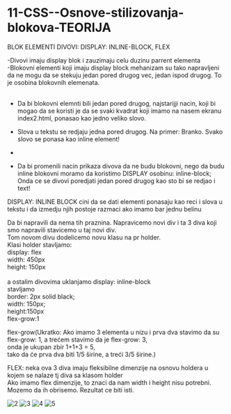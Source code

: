 # 11-CSS--Osnove-stilizovanja-blokova-TEORIJA

BLOK ELEMENTI DIVOVI: DISPLAY: INLINE-BLOCK, FLEX

-Divovi imaju display blok i zauzimaju celu duzinu parrent elementa  <br>
-Blokovni elementi koji imaju display block mehanizam su tako napravljeni  da ne mogu da se stekuju jedan pored drugog
vec, jedan ispod drugog. To je osobina blokovnih elemenata. <br>
<br>
- Da bi blokovni elemnti bili jedan pored drugog, najstarijji nacin, koji bi mogao da se koristi je da se svaki kvadrat
koji imamo na nasem ekranu index2.html, ponasao kao jedno veliko slovo.  <br>

- Slova u tekstu se redjaju jedna pored drugog. Na primer: Branko. Svako slovo se ponasa kao inline element! <br>
- 
- Da bi promenili nacin prikaza divova da ne budu blokovni, nego da budu inline blokovni moramo da koristimo
DISPLAY osobinu: inline-block; Onda ce se divovi poredjati jedan pored drugog kao sto bi se redjao i text! <br>

DISPLAY: INLINE BLOCK cini da se dati elementi ponasaju kao reci i 
	slova u tekstu i da izmedju njih postoje razmaci ako imamo bar jednu belinu <br>

Da bi napravili da nema tih praznina. Napravicemo novi div i ta 3 diva koji smo napravili stavicemo u taj novi div. <br>
Tom novom divu dodelicemo novu klasu na pr holder. <br>
Klasi holder stavljamo: <br>
display: flex <br>
width: 450px <br>
height: 150px <br>
<br>
a ostalim divovima uklanjamo display: inline-block<br>
stavljamo <br>
border: 2px solid black; <br>
width: 150px; <br>
height:150px <br>
flex-grow:1 <br>

flex-grow(Ukratko: Ako imamo 3 elementa u nizu i prva dva stavimo da su flex-grow: 1, a trećem stavimo da je flex-grow: 3, <br>
 onda je ukupan zbir 1+1+3 = 5, <br>
 tako da će prva dva biti 1/5 širine, a treći 3/5 širine.) <br>

FLEX: neka ova 3 diva imaju fleksibilne dimenzije na osnovu holdera u kojem se nalaze tj diva sa klasom holder <br>
Ako imamo flex dimenzije, to znaci da nam width i height nisu potrebni. Mozemo da ih obrisemo. Rezultat ce biti isti. <br>

![2](https://user-images.githubusercontent.com/56784702/217853428-2b949d63-a1b9-4999-b980-76ca28a9b4fa.png)
![3](https://user-images.githubusercontent.com/56784702/217853446-17ec802b-33df-4c6e-9136-273660e481b9.png)
![4](https://user-images.githubusercontent.com/56784702/217853461-650e7212-4018-4445-b062-c0b6b8b30deb.png)
![5](https://user-images.githubusercontent.com/56784702/217853465-a16ca85b-20d8-476a-abe0-11a4f96034e1.png)

